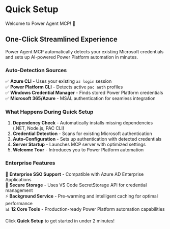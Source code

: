 # Quick Setup

Welcome to Power Agent MCP! 🚀

## One-Click Streamlined Experience

Power Agent MCP automatically detects your existing Microsoft credentials and sets up AI-powered Power Platform automation in minutes.

### Auto-Detection Sources

✅ **Azure CLI** - Uses your existing `az login` session  
✅ **Power Platform CLI** - Detects active `pac auth` profiles  
✅ **Windows Credential Manager** - Finds stored Power Platform credentials  
✅ **Microsoft 365/Azure** - MSAL authentication for seamless integration  

### What Happens During Quick Setup

1. **Dependency Check** - Automatically installs missing dependencies (.NET, Node.js, PAC CLI)
2. **Credential Detection** - Scans for existing Microsoft authentication
3. **Auto-Configuration** - Sets up authentication with detected credentials
4. **Server Startup** - Launches MCP server with optimized settings
5. **Welcome Tour** - Introduces you to Power Platform automation

### Enterprise Features

🏢 **Enterprise SSO Support** - Compatible with Azure AD Enterprise Applications  
🔐 **Secure Storage** - Uses VS Code SecretStorage API for credential management  
⚡ **Background Service** - Pre-warming and intelligent caching for optimal performance  
📊 **12 Core Tools** - Production-ready Power Platform automation capabilities  

Click **Quick Setup** to get started in under 2 minutes!